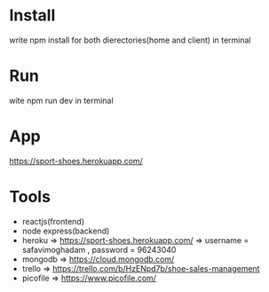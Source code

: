 # Install
write npm install for both dierectories(home and client) in terminal

# Run
wite npm run dev in terminal

# App
https://sport-shoes.herokuapp.com/

# Tools
* reactjs(frontend)
* node express(backend)
* heroku   => https://sport-shoes.herokuapp.com/ => username = safavimoghadam , password = 96243040
* mongodb  => https://cloud.mongodb.com/
* trello   => https://trello.com/b/HzENpd7b/shoe-sales-management
* picofile => https://www.picofile.com/
